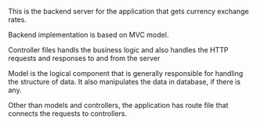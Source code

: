 This is the backend server for the application that gets currency exchange rates.

Backend implementation is based on MVC model.

Controller files handls the business logic and also handles the HTTP requests and responses to and from the server

Model is the logical component that is generally responsible for handling the structure of data. It also manipulates the data in database, if there is any.

Other than models and controllers, the application has route file that connects the requests to controllers.
